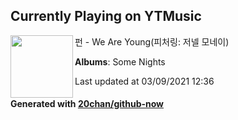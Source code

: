 ## Currently Playing on YTMusic

[<img align="left" width="100" src="https://lh3.googleusercontent.com/d7bJNoH_IybM9ZOI9Q7uQrT-5rBpNwxXFb-DHysqjLzjlwr9NRCmOmwE3Hv61INMN9At6KCYBWVTxKD_">](https://music.youtube.com/watch?v=f_K_0SNaRk0)

펀 - We Are Young(피처링: 저넬 모네이)

**Albums**: Some Nights

Last updated at 03/09/2021 12:36

#### Generated with [20chan/github-now](https://github.com/20chan/github-now)


<!--
**20chan/20chan** is a ✨ _special_ ✨ repository because its `README.md` (this file) appears on your GitHub profile.

Here are some ideas to get you started:

- 🔭 I’m currently working on ...
- 🌱 I’m currently learning ...
- 👯 I’m looking to collaborate on ...
- 🤔 I’m looking for help with ...
- 💬 Ask me about ...
- 📫 How to reach me: ...
- 😄 Pronouns: ...
- ⚡ Fun fact: ...
-->
